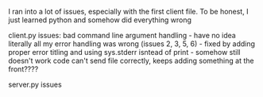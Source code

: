 I ran into a lot of issues, especially with the first client file.
To be honest, I just learned python and somehow did everything wrong

client.py issues:
bad command line argument handling - have no idea
literally all my error handling was wrong (issues 2, 3, 5, 6) - fixed by adding proper error titling and using sys.stderr isntead of print - somehow still doesn't work
code can't send file correctly, keeps adding something at the front????

server.py issues




